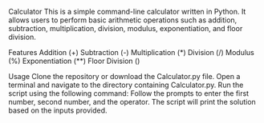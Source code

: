 Calculator
This is a simple command-line calculator written in Python. It allows users to perform basic arithmetic operations such as addition, subtraction, multiplication, division, modulus, exponentiation, and floor division.

Features
Addition (+)
Subtraction (-)
Multiplication (*)
Division (/)
Modulus (%)
Exponentiation (**)
Floor Division ()

Usage
Clone the repository or download the Calculator.py file.
Open a terminal and navigate to the directory containing Calculator.py.
Run the script using the following command:
Follow the prompts to enter the first number, second number, and the operator.
The script will print the solution based on the inputs provided.
